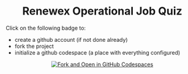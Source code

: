 <h1 align="center"> Renewex Operational Job Quiz </h1>

Click on the following badge to:
- create a github account (if not done already)
- fork the project
- initialize a github codespace (a place with everything configured)

<p align="center">
  <a href="https://github.com/codespaces/new?hide_repo_select=true&ref=main&repo=868068523">
      <img src="https://github.com/codespaces/badge.svg" alt="Fork and Open in GitHub Codespaces" onerror="this.style.display='none'">
  </a>
</p>
